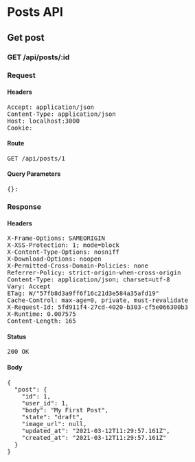 # Posts API

## Get post

### GET /api/posts/:id
### Request

#### Headers

<pre>Accept: application/json
Content-Type: application/json
Host: localhost:3000
Cookie: </pre>

#### Route

<pre>GET /api/posts/1</pre>

#### Query Parameters

<pre>{}: </pre>

### Response

#### Headers

<pre>X-Frame-Options: SAMEORIGIN
X-XSS-Protection: 1; mode=block
X-Content-Type-Options: nosniff
X-Download-Options: noopen
X-Permitted-Cross-Domain-Policies: none
Referrer-Policy: strict-origin-when-cross-origin
Content-Type: application/json; charset=utf-8
Vary: Accept
ETag: W/&quot;57fb8d3a9ff6f16c21d3e584a35afd19&quot;
Cache-Control: max-age=0, private, must-revalidate
X-Request-Id: 5fd911f4-27cd-4020-b303-cf5e066300b3
X-Runtime: 0.007575
Content-Length: 165</pre>

#### Status

<pre>200 OK</pre>

#### Body

<pre>{
  "post": {
    "id": 1,
    "user_id": 1,
    "body": "My First Post",
    "state": "draft",
    "image_url": null,
    "updated_at": "2021-03-12T11:29:57.161Z",
    "created_at": "2021-03-12T11:29:57.161Z"
  }
}</pre>

